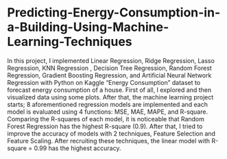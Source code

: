 # Predicting-Energy-Consumption-in-a-Building-Using-Machine-Learning-Techniques
In this project, I implemented Linear Regression, Ridge Regression, Lasso Regression, KNN Regression
, Decision Tree Regression, Random Forest Regression, Gradient Boosting Regression,
and Artificial Neural Network Regression with Python on Kaggle “Energy Consumption” dataset to forecast energy consumption of a house.
First of all, I explored and then visualized data using some plots. After that, the machine learning project starts; 8 aforementioned regression models are implemented and each model is evaluated using 4 functions:  MSE, MAE, MAPE, and R-square.
Comparing the R-squares of each model, it is noticeable that Random Forest Regression has the highest R-square (0.9). 
After that, I tried to improve the accuracy of models with 2 techniques, Feature Selection and Feature Scaling. 
After recruiting these techniques, the linear model with R-square = 0.99 has the highest accuracy.

